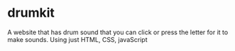 # drumkit

A website that has drum sound that you can click or press the letter for it to make sounds.
Using just HTML, CSS, javaScript
